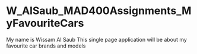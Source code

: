 # W_AlSaub_MAD400Assignments_MyFavouriteCars
 My name is Wissam Al Saub
 This single page application will be about my favourite car brands and models
